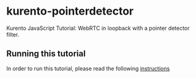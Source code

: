kurento-pointerdetector
=======================

Kurento JavaScript Tutorial: WebRTC in loopback with a pointer detector filter.

Running this tutorial
---------------------

In order to run this tutorial, please read the following [instructions](https://kurento.openvidu.io/docs/current/tutorials/js/module-pointerdetector.html)

